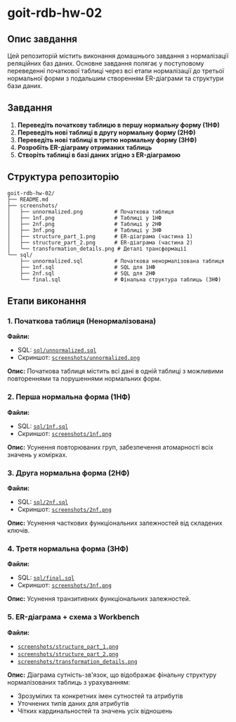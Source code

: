 # goit-rdb-hw-02

## Опис завдання

Цей репозиторій містить виконання домашнього завдання з нормалізації реляційних баз даних. Основне завдання полягає у поступовому переведенні початкової таблиці через всі етапи нормалізації до третьої нормальної форми з подальшим створенням ER-діаграми та структури бази даних.

## Завдання

1. **Переведіть початкову таблицю в першу нормальну форму (1НФ)**
2. **Переведіть нові таблиці в другу нормальну форму (2НФ)**
3. **Переведіть нові таблиці в третю нормальну форму (3НФ)**
4. **Розробіть ER-діаграму отриманих таблиць**
5. **Створіть таблиці в базі даних згідно з ER-діаграмою**

## Структура репозиторію

```
goit-rdb-hw-02/
├── README.md
├── screenshots/
│   ├── unnormalized.png          # Початкова таблиця
│   ├── 1nf.png                   # Таблиці у 1НФ
│   ├── 2nf.png                   # Таблиці у 2НФ
│   ├── 3nf.png                   # Таблиці у 3НФ
│   ├── structure_part_1.png      # ER-діаграма (частина 1)
│   ├── structure_part_2.png      # ER-діаграма (частина 2)
│   └── transformation_details.png # Деталі трансформації
└── sql/
    ├── unnormalized.sql          # Початкова ненормалізована таблиця
    ├── 1nf.sql                   # SQL для 1НФ
    ├── 2nf.sql                   # SQL для 2НФ
    └── final.sql                 # Фінальна структура таблиць (3НФ)
```

## Етапи виконання

### 1. Початкова таблиця (Ненормалізована)

**Файли:**
- SQL: [`sql/unnormalized.sql`](sql/unnormalized.sql)
- Скриншот: [`screenshots/unnormalized.png`](screenshots/unnormalized.png)

**Опис:** Початкова таблиця містить всі дані в одній таблиці з можливими повтореннями та порушеннями нормальних форм.

### 2. Перша нормальна форма (1НФ)

**Файли:**
- SQL: [`sql/1nf.sql`](sql/1nf.sql)
- Скриншот: [`screenshots/1nf.png`](screenshots/1nf.png)

**Опис:** Усунення повторюваних груп, забезпечення атомарності всіх значень у комірках.

### 3. Друга нормальна форма (2НФ)

**Файли:**
- SQL: [`sql/2nf.sql`](sql/2nf.sql)
- Скриншот: [`screenshots/2nf.png`](screenshots/2nf.png)

**Опис:** Усунення часткових функціональних залежностей від складених ключів.

### 4. Третя нормальна форма (3НФ)

**Файли:**
- SQL: [`sql/final.sql`](sql/final.sql)
- Скриншот: [`screenshots/3nf.png`](screenshots/3nf.png)

**Опис:** Усунення транзитивних функціональних залежностей.

### 5. ER-діаграма + схема з Workbench

**Файли:**
- [`screenshots/structure_part_1.png`](screenshots/structure_part_1.png)
- [`screenshots/structure_part_2.png`](screenshots/structure_part_2.png)
- [`screenshots/transformation_details.png`](screenshots/transformation_details.png)

**Опис:** Діаграма сутність-зв'язок, що відображає фінальну структуру нормалізованих таблиць з урахуванням:
- Зрозумілих та конкретних імен сутностей та атрибутів
- Уточнених типів даних для атрибутів
- Чітких кардинальностей та значень усіх відношень
